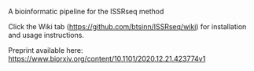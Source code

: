 A bioinformatic pipeline for the ISSRseq method

Click the Wiki tab (https://github.com/btsinn/ISSRseq/wiki) for installation and usage instructions.

Preprint available here: https://www.biorxiv.org/content/10.1101/2020.12.21.423774v1
